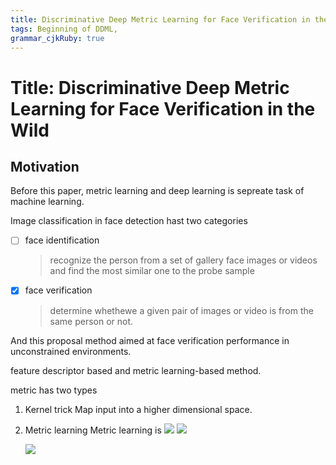 ```yaml
---
title: Discriminative Deep Metric Learning for Face Verification in the Wild 
tags: Beginning of DDML, 
grammar_cjkRuby: true
---
```



# Title: Discriminative Deep Metric Learning for Face Verification in the Wild
 


## Motivation 
Before this paper, metric learning and deep learning is sepreate task of machine learning.

Image classification in face detection hast two categories 
- [ ] face identification
  > recognize the person from a set of gallery face images or videos and find the most similar one to the probe sample
- [x] face verification
  > determine whethewe a given pair of images or video is from the same person or not.
  
And this proposal method aimed at face verification performance in unconstrained environments.

feature descriptor based and metric learning-based method.

metric has two types 
1. Kernel trick
	Map input into a higher dimensional space.
2. Metric learning 
	Metric learning is  <img src="http://latex.codecogs.com/gif.latex?d_M(s_i,x_j)=\sqrt (x_i-x_j)^TM(x_i-x_j)" />
	<img src="http://latex.codecogs.com/gif.latex?" />
	
	<img src="http://latex.codecogs.com/gif.latex?M=W^TW" />
